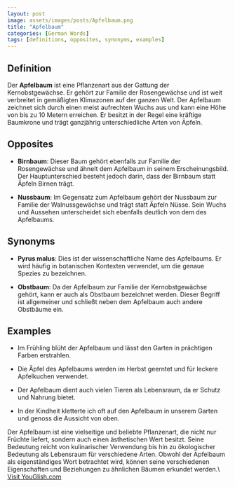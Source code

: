```yaml
---
layout: post
image: assets/images/posts/Apfelbaum.png
title: "Apfelbaum"
categories: [German Words]
tags: [definitions, opposites, synonyms, examples]
---
```


## Definition

Der **Apfelbaum** ist eine Pflanzenart aus der Gattung der Kernobstgewächse. Er gehört zur Familie der Rosengewächse und ist weit verbreitet in gemäßigten Klimazonen auf der ganzen Welt. Der Apfelbaum zeichnet sich durch einen meist aufrechten Wuchs aus und kann eine Höhe von bis zu 10 Metern erreichen. Er besitzt in der Regel eine kräftige Baumkrone und trägt ganzjährig unterschiedliche Arten von Äpfeln.

## Opposites

- **Birnbaum**: Dieser Baum gehört ebenfalls zur Familie der Rosengewächse und ähnelt dem Apfelbaum in seinem Erscheinungsbild. Der Hauptunterschied besteht jedoch darin, dass der Birnbaum statt Äpfeln Birnen trägt.

- **Nussbaum**: Im Gegensatz zum Apfelbaum gehört der Nussbaum zur Familie der Walnussgewächse und trägt statt Äpfeln Nüsse. Sein Wuchs und Aussehen unterscheidet sich ebenfalls deutlich von dem des Apfelbaums.

## Synonyms

- **Pyrus malus**: Dies ist der wissenschaftliche Name des Apfelbaums. Er wird häufig in botanischen Kontexten verwendet, um die genaue Spezies zu bezeichnen.

- **Obstbaum**: Da der Apfelbaum zur Familie der Kernobstgewächse gehört, kann er auch als Obstbaum bezeichnet werden. Dieser Begriff ist allgemeiner und schließt neben dem Apfelbaum auch andere Obstbäume ein.

## Examples

- Im Frühling blüht der Apfelbaum und lässt den Garten in prächtigen Farben erstrahlen.

- Die Äpfel des Apfelbaums werden im Herbst geerntet und für leckere Apfelkuchen verwendet.

- Der Apfelbaum dient auch vielen Tieren als Lebensraum, da er Schutz und Nahrung bietet.

- In der Kindheit kletterte ich oft auf den Apfelbaum in unserem Garten und genoss die Aussicht von oben.

Der Apfelbaum ist eine vielseitige und beliebte Pflanzenart, die nicht nur Früchte liefert, sondern auch einen ästhetischen Wert besitzt. Seine Bedeutung reicht von kulinarischer Verwendung bis hin zu ökologischer Bedeutung als Lebensraum für verschiedene Arten. Obwohl der Apfelbaum als eigenständiges Wort betrachtet wird, können seine verschiedenen Eigenschaften und Beziehungen zu ähnlichen Bäumen erkundet werden.\ <a id="yg-widget-0" class="youglish-widget" data-query="Apfelbaum" data-lang="german" data-components="8412" data-auto-start="0" data-bkg-color="theme_light" data-title="How%20to%20pronounce%20Apfelbaum%20in%20German"  rel="nofollow" href="https://youglish.com">Visit YouGlish.com</a><script async src="https://youglish.com/public/emb/widget.js" charset="utf-8"></script>